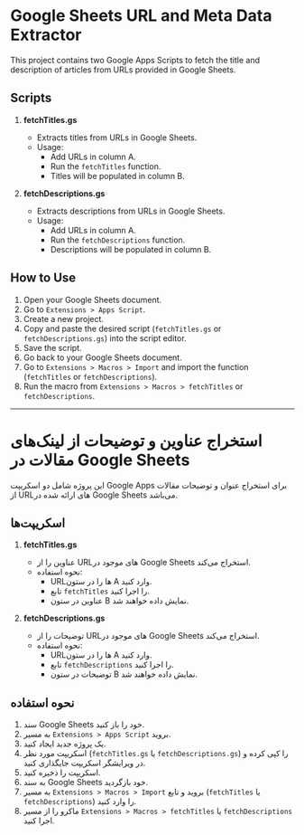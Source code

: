 # Google Sheets URL and Meta Data Extractor

This project contains two Google Apps Scripts to fetch the title and description of articles from URLs provided in Google Sheets.

## Scripts

1. **fetchTitles.gs**
   - Extracts titles from URLs in Google Sheets.
   - Usage:
     - Add URLs in column A.
     - Run the `fetchTitles` function.
     - Titles will be populated in column B.

2. **fetchDescriptions.gs**
   - Extracts descriptions from URLs in Google Sheets.
   - Usage:
     - Add URLs in column A.
     - Run the `fetchDescriptions` function.
     - Descriptions will be populated in column B.

## How to Use

1. Open your Google Sheets document.
2. Go to `Extensions > Apps Script`.
3. Create a new project.
4. Copy and paste the desired script (`fetchTitles.gs` or `fetchDescriptions.gs`) into the script editor.
5. Save the script.
6. Go back to your Google Sheets document.
7. Go to `Extensions > Macros > Import` and import the function (`fetchTitles` or `fetchDescriptions`).
8. Run the macro from `Extensions > Macros > fetchTitles` or `fetchDescriptions`.

---

# استخراج عناوین و توضیحات از لینک‌های مقالات در Google Sheets

این پروژه شامل دو اسکریپت Google Apps برای استخراج عنوان و توضیحات مقالات از URLهای ارائه شده در Google Sheets می‌باشد.

## اسکریپت‌ها

1. **fetchTitles.gs**
   - عناوین را از URLهای موجود در Google Sheets استخراج می‌کند.
   - نحوه استفاده:
     - URLها را در ستون A وارد کنید.
     - تابع `fetchTitles` را اجرا کنید.
     - عناوین در ستون B نمایش داده خواهند شد.

2. **fetchDescriptions.gs**
   - توضیحات را از URLهای موجود در Google Sheets استخراج می‌کند.
   - نحوه استفاده:
     - URLها را در ستون A وارد کنید.
     - تابع `fetchDescriptions` را اجرا کنید.
     - توضیحات در ستون B نمایش داده خواهند شد.

## نحوه استفاده

1. سند Google Sheets خود را باز کنید.
2. به مسیر `Extensions > Apps Script` بروید.
3. یک پروژه جدید ایجاد کنید.
4. اسکریپت مورد نظر (`fetchTitles.gs` یا `fetchDescriptions.gs`) را کپی کرده و در ویرایشگر اسکریپت جایگذاری کنید.
5. اسکریپت را ذخیره کنید.
6. به سند Google Sheets خود بازگردید.
7. به مسیر `Extensions > Macros > Import` بروید و تابع (`fetchTitles` یا `fetchDescriptions`) را وارد کنید.
8. ماکرو را از مسیر `Extensions > Macros > fetchTitles` یا `fetchDescriptions` اجرا کنید.
